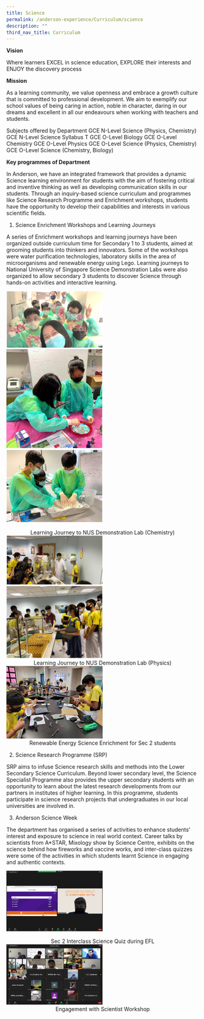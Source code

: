 ```yaml
---
title: Science
permalink: /anderson-experience/Curriculum/science
description: ""
third_nav_title: Curriculum
---
```

**Vision**

Where learners EXCEL in science education, EXPLORE their interests and ENJOY the discovery process


**Mission**

As a learning community, we value openness and embrace a growth culture that is committed to professional development. We aim to exemplify our school values of being caring in action, noble in character, daring in our dreams and excellent in all our endeavours when working with teachers and students.


Subjects offered by Department
GCE N-Level Science (Physics, Chemistry)
GCE N-Level Science Syllabus T
GCE O-Level Biology
GCE O-Level Chemistry
GCE O-Level Physics
GCE O-Level Science (Physics, Chemistry)
GCE O-Level Science (Chemistry, Biology)


**Key programmes of Department**

In Anderson, we have an integrated framework that provides a dynamic Science learning environment for students with the aim of fostering critical and inventive thinking as well as developing communication skills in our students. Through an inquiry-based science curriculum and programmes like Science Research Programme and Enrichment workshops, students have the opportunity to develop their capabilities and interests in various scientific fields. 


1) Science Enrichment Workshops and Learning Journeys

A series of Enrichment workshops and learning journeys have been organized outside curriculum time for Secondary 1 to 3 students, aimed at grooming students into thinkers and innovators. Some of the workshops were water purification technologies, laboratory skills in the area of microorganisms and renewable energy using Lego. Learning journeys to National University of Singapore Science Demonstration Labs were also organized to allow secondary 3 students to discover Science through hands-on activities and interactive learning.

<img src="/images/Picture%207.png" 
     style="width:50%">
		<img src="/images/Picture%208.jpg" 
     style="width:50%">
		<img src="/images/Picture%209.jpg" 
     style="width:50%">
<center> Learning Journey to NUS Demonstration Lab (Chemistry) </center>
<img src="/images/Picture%205.jpg" 
     style="width:50%"> <img src="/images/Picture%206.jpg" 
     style="width:50%">
<center> Learning Journey to NUS Demonstration Lab (Physics) </center>
<img src="/images/Picture%201.jpg" 
     style="width:50%">
<center> Renewable Energy Science Enrichment for Sec 2 students </center>

2) Science Research Programme (SRP)

SRP aims to infuse Science research skills and methods into the Lower Secondary Science Curriculum. Beyond lower secondary level, the Science Specialist Programme also provides the upper secondary students with an opportunity to  learn about the latest research developments from our partners in institutes of higher learning. In this programme, students participate in science research projects that undergraduates in our local universities are involved in. 


3) Anderson Science Week

The department has organised a series of activities to enhance students’ interest and exposure to science in real world context. Career talks by scientists from A*STAR, Mixology show by Science Centre, exhibits on the science behind how fireworks and vaccine works, and inter-class quizzes were some of the activities in which students learnt Science in engaging and authentic contexts.

<img src="/images/Picture%202.png" 
     style="width:50%">
<center> Sec 2 Interclass Science Quiz during EFL  </center>
<img src="/images/Picture%203.png" 
     style="width:50%">
		 <center>Engagement with Scientist Workshop  </center>